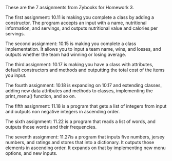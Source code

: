 These are the 7 assignments from Zybooks for Homework 3. 

The first assignment: 10.11 is making you complete a class by adding a constructor. The program accepts an input with a name, nutritional information, and servings, and outputs nutritional value and calories per servings.

The second assignment: 10.15 is making you complete a class implementation. It allows you to input a team name, wins, and losses, and outputs whether the team had winning or losing average.

The third assignment: 10.17 is making you have a class with attributes, default constructors and methods and outputting the total cost of the items you input.

The fourth assignment: 10.18 is expanding on 10.17 and extending classes, adding new data attributes and methods to classes, implementing the print_menu() function, and so on.

The fifth assignment: 11.18 is a program that gets a list of integers from input and outputs non negative integers in ascending order.

The sixth assignment: 11.22 is a program that reads a list of words, and outputs those words and their frequencies. 

The seventh assignment: 11.27is a program that inputs five numbers, jersey numbers, and ratings and stores that into a dictionary. It outputs those elements in ascending order. It expands on that by implementing new menu options, and new inputs.
